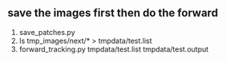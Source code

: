 ## save the images first then do the forward

1. save_patches.py
2. ls tmp_images/next/* > tmpdata/test.list
2. forward_tracking.py tmpdata/test.list tmpdata/test.output


